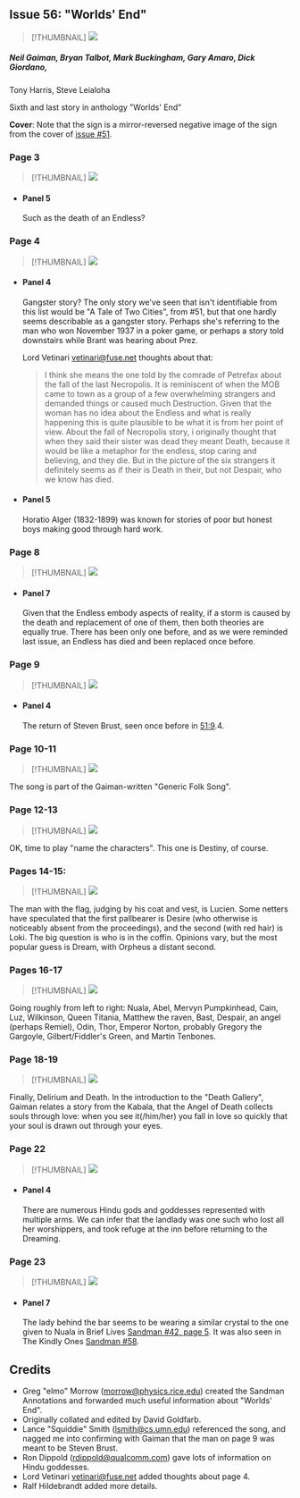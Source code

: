 ## Issue 56: "Worlds' End"

> [!THUMBNAIL] ![](thumbnails/sandman.56/page00.jpg)

##### Neil Gaiman, Bryan Talbot, Mark Buckingham, Gary Amaro, Dick Giordano,

Tony Harris, Steve Leialoha

Sixth and last story in anthology "Worlds' End"

**Cover**: Note that the sign is a mirror-reversed negative image of the sign from the cover of [issue #51](sandman.51.md).

### Page 3

> [!THUMBNAIL] ![](thumbnails/sandman.56/page03.jpg)

- #### Panel 5

  Such as the death of an Endless?

### Page 4

> [!THUMBNAIL] ![](thumbnails/sandman.56/page04.jpg)

- #### Panel 4

  Gangster story? The only story we've seen that isn't identifiable from this list would be "A Tale of Two Cities", from #51, but that one hardly seems describable as a gangster story. Perhaps she's referring to the man who won November 1937 in a poker game, or perhaps a story told downstairs while Brant was hearing about Prez.

  Lord Vetinari <vetinari@fuse.net> thoughts about that:

  > I think she means the one told by the comrade of Petrefax about the fall of the last Necropolis. It is reminiscent of when the MOB came to town as a group of a few overwhelming strangers and demanded things or caused much Destruction. Given that the woman has no idea about the Endless and what is really happening this is quite plausible to be what it is from her point of view.
  > About the fall of Necropolis story, i originally thought that when they said their sister was dead they meant Death, because it would be like a metaphor for the endless, stop caring and believing, and they die. But in the picture of the six strangers it definitely seems as if their is Death in their, but not Despair, who we know has died.

- #### Panel 5

  Horatio Alger (1832-1899) was known for stories of poor but honest boys making good through hard work.

### Page 8

> [!THUMBNAIL] ![](thumbnails/sandman.56/page08.jpg)

- #### Panel 7

  Given that the Endless embody aspects of reality, if a storm is caused by the death and replacement of one of them, then both theories are equally true. There has been only one before, and as we were reminded last issue, an Endless has died and been replaced once before.

### Page 9

> [!THUMBNAIL] ![](thumbnails/sandman.56/page09.jpg)

- #### Panel 4

  The return of Steven Brust, seen once before in [51:9](sandman.51.md#page-9).4.

### Page 10-11

> [!THUMBNAIL] ![](thumbnails/sandman.56/page10-11.jpg)

The song is part of the Gaiman-written "Generic Folk Song".

### Page 12-13

> [!THUMBNAIL] ![](thumbnails/sandman.56/page12-13.jpg)

OK, time to play "name the characters". This one is Destiny, of course.

### Pages 14-15:

> [!THUMBNAIL] ![](thumbnails/sandman.56/page14-15.jpg)

The man with the flag, judging by his coat and vest, is Lucien. Some netters have speculated that the first pallbearer is Desire (who otherwise is noticeably absent from the proceedings), and the second (with red hair) is Loki. The big question is who is in the coffin. Opinions vary, but the most popular guess is Dream, with Orpheus a distant second.

### Pages 16-17

> [!THUMBNAIL] ![](thumbnails/sandman.56/page16-17.jpg)

Going roughly from left to right: Nuala, Abel, Mervyn Pumpkinhead, Cain, Luz, Wilkinson, Queen Titania, Matthew the raven, Bast, Despair, an angel (perhaps Remiel), Odin, Thor, Emperor Norton, probably Gregory the Gargoyle, Gilbert/Fiddler's Green, and Martin Tenbones.

### Page 18-19

> [!THUMBNAIL] ![](thumbnails/sandman.56/page18-19.jpg)

Finally, Delirium and Death. In the introduction to the "Death Gallery", Gaiman relates a story from the Kabala, that the Angel of Death collects souls through love: when you see it(/him/her) you fall in love so quickly that your soul is drawn out through your eyes.

### Page 22

> [!THUMBNAIL] ![](thumbnails/sandman.56/page22.jpg)

- #### Panel 4

  There are numerous Hindu gods and goddesses represented with multiple arms. We can infer that the landlady was one such who lost all her worshippers, and took refuge at the inn before returning to the Dreaming.

### Page 23

> [!THUMBNAIL] ![](thumbnails/sandman.56/page23.jpg)

- #### Panel 7

  The lady behind the bar seems to be wearing a similar crystal to the one given to Nuala in Brief Lives [Sandman #42, page 5](sandman.42.md#page-5). It was also seen in The Kindly Ones [Sandman #58](sandman.58.md).

## Credits

- Greg "elmo" Morrow (morrow@physics.rice.edu) created the Sandman Annotations and forwarded much useful information about "Worlds' End".
- Originally collated and edited by David Goldfarb.
- Lance "Squiddie" Smith (lsmith@cs.umn.edu) referenced the song, and nagged me into confirming with Gaiman that the man on page 9 was meant to be Steven Brust.
- Ron Dippold (rdippold@qualcomm.com) gave lots of information on Hindu goddesses.
- Lord Vetinari <vetinari@fuse.net> added thoughts about page 4.
- Ralf Hildebrandt added more details.
